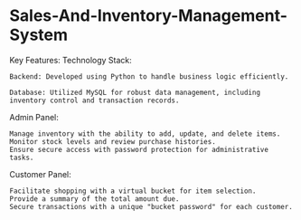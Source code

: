 # Sales-And-Inventory-Management-System
Key Features:
Technology Stack:

    Backend: Developed using Python to handle business logic efficiently.

    Database: Utilized MySQL for robust data management, including inventory control and transaction records.

Admin Panel:

    Manage inventory with the ability to add, update, and delete items.
    Monitor stock levels and review purchase histories.
    Ensure secure access with password protection for administrative tasks.

Customer Panel:

    Facilitate shopping with a virtual bucket for item selection.
    Provide a summary of the total amount due.
    Secure transactions with a unique "bucket password" for each customer.
    

